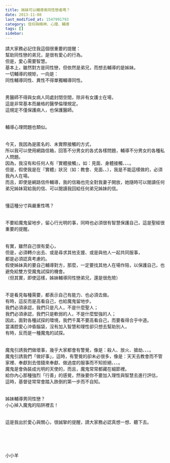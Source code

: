 ```yaml
---
title: 姊妹可以輔導男同性戀者嗎？
date: 2013-11-08
last_modified_at: 1547991793
category: 信仰與精神、心理、輔導
tags: []
sidebar: 
---
```


<p>請大家務必記住我這個很重要的提醒：<br/>幫助同性戀的弟兄，是很有愛心的行為。<br/>但是，愛心需要智慧。<br/><!--more-->基本上，雖然對方是同性戀，但依然是弟兄，而想去輔導的是姊妹。<br/>一切輔導的規矩，一向是：<br/>同性輔導同性、異性不得單獨輔導同性。<br/><br/> <br/>男醫師不得與女病人同處封閉空間，除非有女護士在場，<br/>這是非常基本而嚴格的醫學倫理規定。<br/>這規定不僅保護病人，也保護醫師。<br/> <br/><br/>輔導心理問題也類似。<br/> <br/><br/>今天，我因為是匿名的、未實際接觸的方式，<br/>所以我可以使用網路信箱，回答不分男女的各式各樣問題，輔導不分男女的各種私人問題。<br/>因為，我沒有和任何人有『實體接觸』，如：見面、身體接觸、、、。<br/>但是，假使我是在『實體』狀況（如：教會、見面、、），我是不能這樣做的，必須我內人在場。<br/>而且，即使是網路信件輔導，我的信箱也完全對我妻子開放，她隨時可以閱讀任何弟兄姊妹寫給我的信、可以閱讀我回給任何弟兄姊妹的信。<br/> <br/><br/>懂這種分寸與嚴重性嗎？<br/> <br/><br/>不要給魔鬼留地步，留心行光明的事，同時也必須很有智慧保護自己，這是聖經很重要的提醒。<br/> <br/><br/>有實，雖然自己很有愛心，<br/>但是，必須轉介出去、或是尋求其他支援、或是與他人一起共同服事，<br/>都是必須認真考慮的。<br/>假使姊妹真的要自己輔導對方，那麼，一定要找其他人在場作陪，以保護自己，也避免給雙方受魔鬼試探的機會。<br/>（但其實，即使這樣，姊妹輔導同性戀弟兄，還是很危險）<br/> <br/><br/>不是看見每種需要，都表示自己有能力、也必須去做。<br/>有時，這反而是高看自己，也給魔鬼留地步。<br/>我們必須承認，我們只是凡人，不是什麼聖人；<br/>我們必須承認，我們只是軟弱的人，不是什麼堅強的人；<br/>因此，面對各種試探的環境，我們千萬不要高看自己，而要看得合乎中道。<br/>當滿腔愛心沖昏腦袋，沒有加入智慧和理性卻只想去幫助別人，<br/>有時，反而是一種魔鬼的試探。<br/><br/><br/>魔鬼引誘我們做壞事，幾乎大家都會有警覺，像是：殺人、放火、搶劫、、、。<br/>魔鬼引誘我們「做好事」，這時，有警覺的卻未必很多，像是：天天去教會而不管家裡、奉獻到去借錢來奉獻、做過度的服事而不知拒絕、、、。<br/>魔鬼是會偽裝成光明的天使的，而且，魔鬼常常都藏在細節裡。<br/>給你內心那種強烈「行善」的感覺，然後要你不要加入理性與智慧去進行評估，<br/>這時，基督徒常常會踏入跌倒的第一步而不自知。<br/><br/><br/>姊妹輔導男同性戀？<br/>小心掉入魔鬼的陷阱裡去！<br/> <br/><br/>這是我出於愛心與關心，很誠摯的提醒，請大家務必認真想一想、聽下去。<br/> <br/><br/><br/><br/><br/>小小羊<br/><br/><br/><br/><br/><br/></p>
